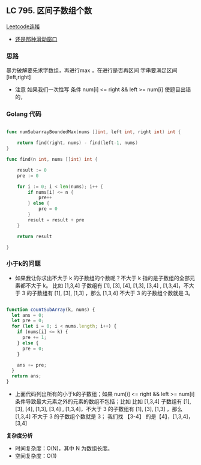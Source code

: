 ## LC 795. 区间子数组个数
[Leetcode连接](https://leetcode.cn/problems/number-of-subarrays-with-bounded-maximum/)

- [还是那种滑动窗口](#solution1)

### <span id="solution1">思路</span>
暴力破解要先求字数组，再进行max ，在进行是否再区间
字串要满足区间[left,right]
- 注意 如果我们一次性写 条件  num[i] <= right && left >= num[i] 使题目出错的，

### Golang 代码

``` go

func numSubarrayBoundedMax(nums []int, left int, right int) int {

	return find(right, nums) - find(left-1, nums)
}

func find(n int, nums []int) int {

	result := 0
	pre := 0

	for i := 0; i < len(nums); i++ {
		if nums[i] <= n {
			pre++
		} else {
			pre = 0
		}
		result = result + pre
	}

    return result

}


```


### 小于k的问题
- 如果我让你求出不大于 k 的子数组的个数呢？不大于 k 指的是子数组的全部元素都不大于 k。 比如 [1,3,4] 子数组有 [1], [3], [4], [1,3], [3,4] , [1,3,4]，不大于 3 的子数组有 [1], [3], [1,3] ，那么 [1,3,4] 不大于 3 的子数组个数就是 3。

```js

function countSubArray(k, nums) {
  let ans = 0;
  let pre = 0;
  for (let i = 0; i < nums.length; i++) {
    if (nums[i] <= k) {
      pre += 1;
    } else {
      pre = 0;
    }

    ans += pre;
  }
  return ans;
}


```

- 上面代码列出所有的小于k的子数组；如果 num[i] <= right && left >= num[i] 条件导致最大元素之外的元素的数组不包括；比如
  比如 [1,3,4] 子数组有 [1], [3], [4], [1,3], [3,4] , [1,3,4]，不大于 3 的子数组有 [1], [3], [1,3] ，那么 [1,3,4] 不大于 3 的子数组个数就是 3；
我们找 【3-4】 的是【4】，[1,3,4]，[3,4]

**复杂度分析**
- 时间复杂度：O(N)，其中 N 为数组长度。
- 空间复杂度：O(1)